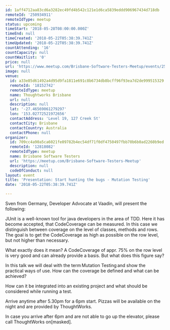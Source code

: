 ```yaml
---
id: 1aff4712aa83cd6a3282ec49fd4b542c121e1d6ca5839eddd906967434d718db
remoteId: '250934911'
remoteIdType: meetup
status: upcoming
timeStart: '2018-05-28T08:00:00.000Z'
timeEnd: null
timeCreated: '2018-05-22T05:38:39.741Z'
timeUpdated: '2018-05-22T05:38:39.741Z'
countAttending: '16'
countCapacity: null
countWaitlist: '0'
price: null
url: 'https://www.meetup.com/Brisbane-Software-Testers-Meetup/events/250934911/'
image: null
venue:
  id: a33e85d61492a4d95d9fa1811e691c8b6734db8bcff96f93ea7d2de999515329
  remoteId: '18152742'
  remoteIdType: meetup
  name: Thoughtworks Brisbane
  url: null
  description: null
  lat: '-27.46569061279297'
  lon: '153.02772521972656'
  contactAddress: 'Level 19, 127 Creek St'
  contactCity: Brisbane
  contactCountry: Australia
  contactPhone: null
organizer:
  id: 709cc4a90a5ca6021fe09782b4ec54df71f0df4750497fbb70b6b0ad2260b9ed
  remoteId: '12818082'
  remoteIdType: meetup
  name: Brisbane Software Testers
  url: 'https://meetup.com/Brisbane-Software-Testers-Meetup'
  description: null
  codeOfConduct: null
layout: event
title: 'Presentation: Start hunting the bugs - Mutation Testing'
date: '2018-05-22T05:38:39.741Z'

---
```

<p>Sven from Germany, Developer Advocate at Vaadin, will present the following:</p> <p>JUnit is a well-known tool for java developers in the area of TDD. Here it has become accepted, that CodeCoverage can be measured. In this case we distinguish between coverage on the level of classes, methods and rows. The goal is to get the CodeCoverage as high as possible on the row level, but not higher than necessary.</p> <p>What exactly does it mean? A CodeCoverage of appr. 75% on the row level is very good and can already provide a basis. But what does this figure say?</p> <p>In this talk we will deal with the term Mutation Testing and show the practical ways of use. How can the coverage be defined and what can be achieved?</p> <p>How can it be integrated into an existing project and what should be considered while running a test.</p> <p>Arrive anytime after 5.30pm for a 6pm start. Pizzas will be available on the night and are provided by ThoughtWorks.</p> <p>In case you arrive after 6pm and are not able to go up the elevator, please call ThoughtWorks on[masked].</p>
